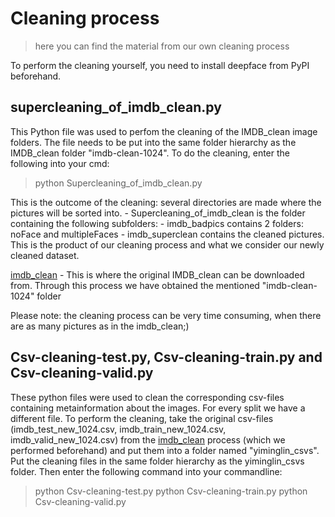 

# Cleaning process
> here you can find the material from our own cleaning process

To perform the cleaning yourself, you need to install deepface from PyPI beforehand.

## supercleaning_of_imdb_clean.py

This Python file was used to perfom the cleaning of the IMDB_clean image folders.
The file needs to be put into the same folder hierarchy as the IMDB_clean folder "imdb-clean-1024".
To do the cleaning, enter the following into your cmd:

> python Supercleaning_of_imdb_clean.py

This is the outcome of the cleaning: several directories are made where the pictures will be sorted into.
    - Supercleaning_of_imdb_clean is the folder containing the following subfolders:
        - imdb_badpics contains 2 folders: noFace and multipleFaces
        - imdb_superclean contains the cleaned pictures. This is the product of our cleaning process and what we consider our newly cleaned dataset.

[imdb_clean](https://github.com/yiminglin-ai/imdb-clean) - This is where the original IMDB_clean can be downloaded from. Through this process we have obtained the mentioned "imdb-clean-1024" folder

Please note: the cleaning process can be very time consuming, when there are as many pictures as in the imdb_clean;)


## Csv-cleaning-test.py, Csv-cleaning-train.py and Csv-cleaning-valid.py

These python files were used to clean the corresponding csv-files containing metainformation about the images.
For every split we have a different file. To perform the cleaning, take the original csv-files (imdb_test_new_1024.csv, imdb_train_new_1024.csv, imdb_valid_new_1024.csv) from the [imdb_clean](https://github.com/yiminglin-ai/imdb-clean) process (which we performed beforehand) and put them into a folder named "yiminglin_csvs".
Put the cleaning files in the same folder hierarchy as the yiminglin_csvs folder. Then enter the following command into your commandline:
> python Csv-cleaning-test.py
> python Csv-cleaning-train.py
> python Csv-cleaning-valid.py
